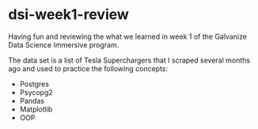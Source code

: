 # dsi-week1-review

Having fun and reviewing the what we learned in week 1 of the Galvanize Data Science Immersive program.

The data set is a list of Tesla Superchargers that I scraped several months ago and used to practice the following concepts:

* Postgres
* Psycopg2
* Pandas
* Matplotlib
* OOP
